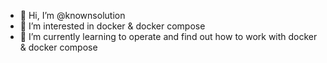 - 👋 Hi, I’m @knownsolution
- 👀 I’m interested in docker & docker compose
- 🌱 I’m currently learning to operate and find out how to work with docker & docker compose

